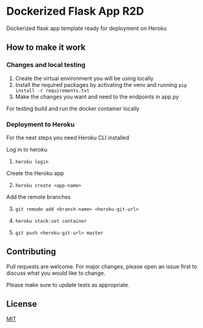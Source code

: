 # Dockerized Flask App R2D

Dockerized flask app template ready for deployment on Heroku

## How to make it work

### Changes and local testing

1. Create the virtual environment you will be using locally
2. Install the required packages by activating the venv and running 
`pip install -r requirements.txt`
3. Make the changes you want and need to the endpoints in app.py

For testing build and run the docker container locally

### Deployment to Heroku

For the next steps you need Heroku CLI installed

Log in to heroku
1. `heroku login`

Create the Heroku app

2. `heroku create <app-name>`

Add the remote branches

3. `git remode add <branch-name> <heroku-git-url>` 

4. `heroku stack:set container`
5. `git push <heroku-git-url> master`

## Contributing
Pull requests are welcome. For major changes, please open an issue first to discuss what you would like to change.

Please make sure to update tests as appropriate.

## License
[MIT](https://choosealicense.com/licenses/mit/)

